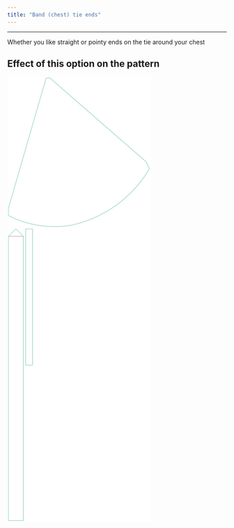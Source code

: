 ```yaml
---
title: "Band (chest) tie ends"
---
```


---

Whether you like straight or pointy ends on the tie around your chest

## Effect of this option on the pattern

![This image shows the effect of this option by superimposing several variants that have a different value for this option](bee_bandtieends_sample.svg "Effect of this option on the pattern")
